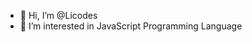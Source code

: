- 👋 Hi, I’m @Licodes
- 👀 I’m interested in JavaScript Programming Language

<!---
LuIntelli/LuIntelli is a ✨ special ✨ repository because its `README.md` (this file) appears on your GitHub profile.
You can click the Preview link to take a look at your changes.
--->
